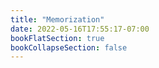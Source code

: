 ```yaml
---
title: "Memorization"
date: 2022-05-16T17:55:17-07:00
bookFlatSection: true
bookCollapseSection: false
---
```


